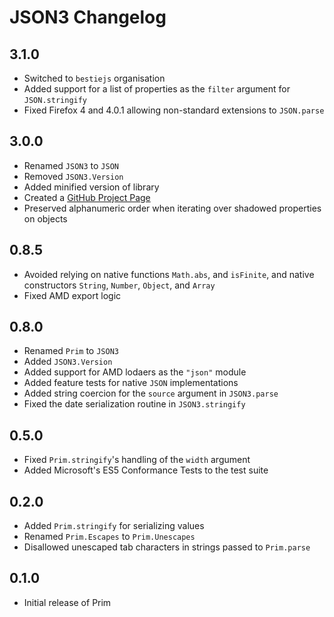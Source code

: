 # JSON3 Changelog

## 3.1.0

* Switched to `bestiejs` organisation
* Added support for a list of properties as the `filter` argument for `JSON.stringify`
* Fixed Firefox 4 and 4.0.1 allowing non-standard extensions to `JSON.parse`

## 3.0.0

* Renamed `JSON3` to `JSON`
* Removed `JSON3.Version`
* Added minified version of library
* Created a [GitHub Project Page](http://bestiejs.github.io/json3)
* Preserved alphanumeric order when iterating over shadowed properties on objects

## 0.8.5

* Avoided relying on native functions `Math.abs`, and `isFinite`, and native constructors `String`, `Number`, `Object`,
  and `Array`
* Fixed AMD export logic

## 0.8.0

* Renamed `Prim` to `JSON3`
* Added `JSON3.Version`
* Added support for AMD lodaers as the `"json"` module
* Added feature tests for native `JSON` implementations
* Added string coercion for the `source` argument in `JSON3.parse`
* Fixed the date serialization routine in `JSON3.stringify`

## 0.5.0

* Fixed `Prim.stringify`'s handling of the `width` argument
* Added Microsoft's ES5 Conformance Tests to the test suite

## 0.2.0

* Added `Prim.stringify` for serializing values
* Renamed `Prim.Escapes` to `Prim.Unescapes`
* Disallowed unescaped tab characters in strings passed to `Prim.parse`

## 0.1.0

* Initial release of Prim
